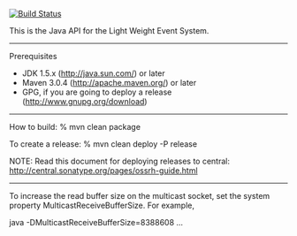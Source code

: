 [![Build Status](https://travis-ci.org/lwes/lwes-java.svg?branch=master)](https://travis-ci.org/lwes/lwes-java)

This is the Java API for the Light Weight Event System.

***
Prerequisites
- JDK 1.5.x (http://java.sun.com/) or later
- Maven 3.0.4 (http://apache.maven.org/) or later
- GPG, if you are going to deploy a release (http://www.gnupg.org/download)

***
How to build:
% mvn clean package

To create a release:
% mvn clean deploy -P release

NOTE: Read this document for deploying releases to central:
http://central.sonatype.org/pages/ossrh-guide.html

***
To increase the read buffer size on the multicast socket, set the system property
MulticastReceiveBufferSize. For example,

java -DMulticastReceiveBufferSize=8388608 ...
